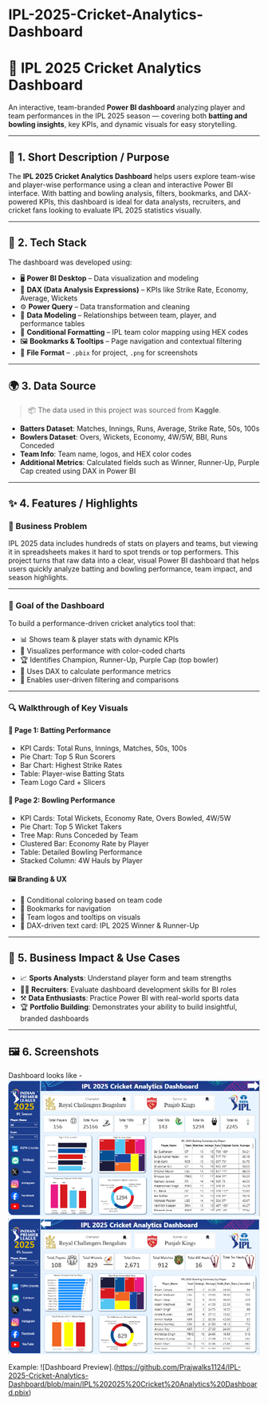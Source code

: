 # IPL-2025-Cricket-Analytics-Dashboard
# 🏏 IPL 2025 Cricket Analytics Dashboard

An interactive, team-branded **Power BI dashboard** analyzing player and team performances in the IPL 2025 season — covering both **batting and bowling insights**, key KPIs, and dynamic visuals for easy storytelling.

---

## 📌 1. Short Description / Purpose

The **IPL 2025 Cricket Analytics Dashboard** helps users explore team-wise and player-wise performance using a clean and interactive Power BI interface. With batting and bowling analysis, filters, bookmarks, and DAX-powered KPIs, this dashboard is ideal for data analysts, recruiters, and cricket fans looking to evaluate IPL 2025 statistics visually.

---

## 🧰 2. Tech Stack

The dashboard was developed using:

- 🖥️ **Power BI Desktop** – Data visualization and modeling  
- 🧠 **DAX (Data Analysis Expressions)** – KPIs like Strike Rate, Economy, Average, Wickets  
- ⚙️ **Power Query** – Data transformation and cleaning  
- 🔗 **Data Modeling** – Relationships between team, player, and performance tables  
- 🎨 **Conditional Formatting** – IPL team color mapping using HEX codes  
- 🖼️ **Bookmarks & Tooltips** – Page navigation and contextual filtering  
- 📁 **File Format** – `.pbix` for project, `.png` for screenshots  

---

## 🌍 3. Data Source

> 📦 The data used in this project was sourced from **Kaggle**.

- **Batters Dataset**: Matches, Innings, Runs, Average, Strike Rate, 50s, 100s  
- **Bowlers Dataset**: Overs, Wickets, Economy, 4W/5W, BBI, Runs Conceded  
- **Team Info**: Team name, logos, and HEX color codes  
- **Additional Metrics**: Calculated fields such as Winner, Runner-Up, Purple Cap created using DAX in Power BI  

---

## ✨ 4. Features / Highlights

### 🎯 Business Problem

IPL 2025 data includes hundreds of stats on players and teams, but viewing it in spreadsheets makes it hard to spot trends or top performers. This project turns that raw data into a clear, visual Power BI dashboard that helps users quickly analyze batting and bowling performance, team impact, and season highlights.


---

### 🎯 Goal of the Dashboard

To build a performance-driven cricket analytics tool that:

- 📊 Shows team & player stats with dynamic KPIs  
- 🎨 Visualizes performance with color-coded charts  
- 🏆 Identifies Champion, Runner-Up, Purple Cap (top bowler)  
- 🧠 Uses DAX to calculate performance metrics  
- 📍 Enables user-driven filtering and comparisons  

---

### 🔍 Walkthrough of Key Visuals

#### 🏏 **Page 1: Batting Performance**
- KPI Cards: Total Runs, Innings, Matches, 50s, 100s  
- Pie Chart: Top 5 Run Scorers  
- Bar Chart: Highest Strike Rates  
- Table: Player-wise Batting Stats  
- Team Logo Card + Slicers  

#### 🎯 **Page 2: Bowling Performance**
- KPI Cards: Total Wickets, Economy Rate, Overs Bowled, 4W/5W  
- Pie Chart: Top 5 Wicket Takers  
- Tree Map: Runs Conceded by Team  
- Clustered Bar: Economy Rate by Player  
- Table: Detailed Bowling Performance  
- Stacked Column: 4W Hauls by Player  

#### 🖼️ **Branding & UX**
- 🎨 Conditional coloring based on team code  
- 🧭 Bookmarks for navigation  
- 🧩 Team logos and tooltips on visuals  
- 🧠 DAX-driven text card: IPL 2025 Winner & Runner-Up  

---

## 💼 5. Business Impact & Use Cases

- 📈 **Sports Analysts**: Understand player form and team strengths  
- 🧑‍💼 **Recruiters**: Evaluate dashboard development skills for BI roles  
- ⚒️ **Data Enthusiasts**: Practice Power BI with real-world sports data  
- 🏆 **Portfolio Building**: Demonstrates your ability to build insightful, branded dashboards  

---

## 🖼️ 6. Screenshots
Dashboard looks like - 
![Batting Performance](https://github.com/Prajwalks1124/IPL-2025-Cricket-Analytics-Dashboard/blob/main/Batters%20Dashboard.png)
![Bowling Performance](https://github.com/Prajwalks1124/IPL-2025-Cricket-Analytics-Dashboard/blob/main/Bowlers%20Dashboard.png)

Example: ![Dashboard Preview].(https://github.com/Prajwalks1124/IPL-2025-Cricket-Analytics-Dashboard/blob/main/IPL%202025%20Cricket%20Analytics%20Dashboard.pbix)
